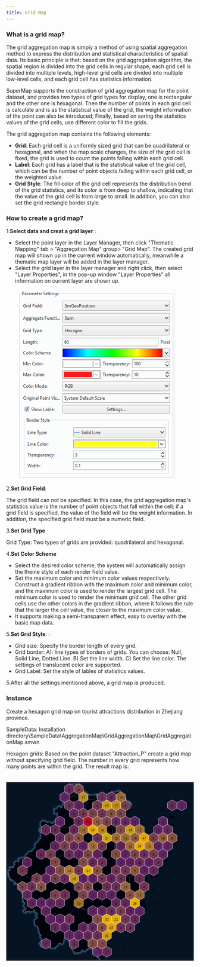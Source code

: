 ```yaml
---
title: Grid Map
---
```

  
### What is a grid map?  
   
The grid aggregation map is simply a method of using spatial aggregation method to express the distribution and statistical characteristics of spatial data. Its basic principle is that: based on the grid aggregation algorithm, the spatial region is divided into the grid cells in regular shape, each grid cell is divided into multiple levels, high-level grid cells are divided into multiple low-level cells, and each grid cell has statistics information.

SuperMap supports the construction of grid aggregation map for the point dataset, and provides two types of grid types for display, one is rectangular and the other one is hexagonal. Then the number of points in each grid cell is calculate and is as the statistical value of the grid, the weight information of the point can also be introduced; Finally, based on soring the statistics values of the grid cells, use different color to fill the grids.

The grid aggregation map contains the following elements:    

+ **Grid**: Each grid cell is a uniformly sized grid that can be quadrilateral or hexagonal, and when the map scale changes, the size of the grid cell is fixed; the grid is used to count the points falling within each grid cell. 
+ **Label**: Each grid has a label that is the statistical value of the grid cell, which can be the number of point objects falling within each grid cell, or the weighted value. 
+ **Grid Style**: The fill color of the grid cell represents the distribution trend of the grid statistics, and its color is from deep to shallow, indicating that the value of the grid cell is from large to small. In addition, you can also set the grid rectangle border style. 

  
### How to create a grid map?    
  
1.**Select data and creat a grid layer** :     

   +  Select the point layer in the Layer Manager, then click "Thematic Mapping" tab > "Aggregation Map" group> "Grid Map". The created grid map will shown up in the current window automatically, meanwhile a thematic map layer will be added in the layer manager.
   +  Select the grid layer in the layer manager and right click, then select "Layer Properties", in the pop-up window "Layer Properties" all information on current layer are shown up.

　　![](img/AggregationSetting.png)  
       
      
2.**Set Grid Field**:   

  The grid field can not be specified. In this case, the grid aggregation map's statistics value is the number of point objects that fall within the cell; if a grid field is specified, the value of the field will be the weight information. In addition, the specified grid field must be a numeric field. 

  
3.**Set Grid Type**    

Grid Type: Two types of grids are provided: quadrilateral and hexagonal.
   
 
4.**Set Color Scheme**    
  
+ Select the desired color scheme, the system will automatically assign the theme style of each render field value. 
+ Set the maximum color and minimum color values respectively. Construct a gradient ribbon with the maximum color and minimum color, and the maximum color is used to render the largest grid cell. The minimum color is used to render the minimum grid cell. The other grid cells use the other colors in the gradient ribbon, where it follows the rule that the larger the cell value, the closer to the maximum color value. 
+ It supports making a semi-transparent effect, easy to overlay with the basic map data. 

5.**Set Grid Style**: :   
  
+ Grid size: Specify the border length of every grid.
+ Grid border: A): line types of borders of grids. You can choose: Null, Solid Line, Dotted Line. B) Set the line width. C) Set the line color. The settings of translucent color are supported.
+ Grid Label: Set the style of lables of statistics values.
  
5.After all the settings mentioned above, a grid map is produced.
  
### Instance   
  
Create a hexagon grid map on tourist attractions distribution in Zhejiang province.
  
SampleData: Installation directory\SampleData\AggregationMap\GridAggregationMap\GridAggregationMap.smwn 

Hexagon grids: Based on the point dataset "Attraction_P" create a grid map without specifying grid field. The number in every grid represents how many points are within the grid. The result map is:
  
　　![](img/AggregationResult1.png)    

  











